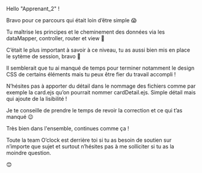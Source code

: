 Hello "Apprenant_2" ! 

Bravo pour ce parcours qui était loin d’être simple :scream:

Tu maîtrise les principes et le cheminement des données via les dataMapper, controller, router et view :muscle:

C’était le plus important à savoir à ce niveau, tu as aussi bien mis en place le sytème de session, bravo :clap:

Il semblerait que tu ai manqué de temps pour terminer notamment le design CSS de certains éléments mais tu peux être fier du travail accompli ! 

N’hésites pas à apporter du détail dans le nommage des fichiers comme par exemple la card.ejs qu’on pourrait nommer cardDetail.ejs. Simple détail mais qui ajoute de la lisibilité !

Je te conseille de prendre le temps de revoir la correction et ce qui t’as manqué :wink:

Très bien dans l'ensemble, continues comme ça ! 

Toute la team O’clock est derrière toi si tu as besoin de soutien sur n’importe que sujet et surtout n’hésites pas à me solliciter si tu as la moindre question.

:blush: